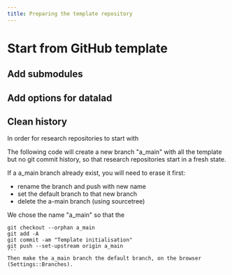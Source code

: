 ```yaml
---
title: Preparing the template repository
---
```


# Start from GitHub template

## Add submodules

## Add options for datalad

## Clean history

In order for research repositories to start with 

The following code will create a new branch "a_main" with all the template but no git commit history, so that research repositories start in a fresh state. 

If a a_main branch already exist, you will need to erase it first:
- rename the branch and push with new name
- set the default branch to that new branch
- delete the a-main branch (using sourcetree)

We chose the name "a_main" so that the 
````
git checkout --orphan a_main
git add -A
git commit -am "Template initialisation"
git push --set-upstream origin a_main
```
Then make the a_main branch the default branch, on the browser (Settings::Branches).


